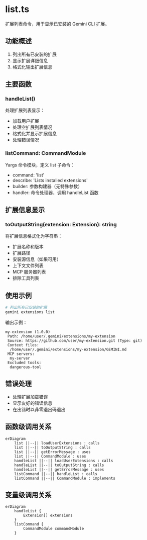# list.ts

扩展列表命令，用于显示已安装的 Gemini CLI 扩展。

## 功能概述

1. 列出所有已安装的扩展
2. 显示扩展详细信息
3. 格式化输出扩展信息

## 主要函数

### handleList()
处理扩展列表显示：
- 加载用户扩展
- 处理空扩展列表情况
- 格式化并显示扩展信息
- 处理错误情况

### listCommand: CommandModule
Yargs 命令模块，定义 list 子命令：
- command: 'list'
- describe: 'Lists installed extensions'
- builder: 参数构建器（无特殊参数）
- handler: 命令处理器，调用 handleList 函数

## 扩展信息显示

### toOutputString(extension: Extension): string
将扩展信息格式化为字符串：
- 扩展名称和版本
- 扩展路径
- 安装源信息（如果可用）
- 上下文文件列表
- MCP 服务器列表
- 排除工具列表

## 使用示例

```bash
# 列出所有已安装的扩展
gemini extensions list
```

输出示例：
```
my-extension (1.0.0)
 Path: /home/user/.gemini/extensions/my-extension
 Source: https://github.com/user/my-extension.git (Type: git)
 Context files:
  /home/user/.gemini/extensions/my-extension/GEMINI.md
 MCP servers:
  my-server
 Excluded tools:
  dangerous-tool
```

## 错误处理

- 处理扩展加载错误
- 显示友好的错误信息
- 在出错时以非零退出码退出

## 函数级调用关系

```mermaid
erDiagram
    list ||--|| loadUserExtensions : calls
    list ||--|| toOutputString : calls
    list ||--|| getErrorMessage : uses
    list ||--|| CommandModule : uses
    handleList ||--|| loadUserExtensions : calls
    handleList ||--|| toOutputString : calls
    handleList ||--|| getErrorMessage : uses
    listCommand ||--|| handleList : calls
    listCommand ||--|| CommandModule : implements
```

## 变量级调用关系

```mermaid
erDiagram
    handleList {
        Extension[] extensions
    }
    listCommand {
        CommandModule commandModule
    }
```
